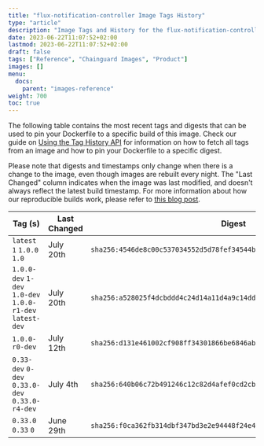 ```yaml
---
title: "flux-notification-controller Image Tags History"
type: "article"
description: "Image Tags and History for the flux-notification-controller Chainguard Image"
date: 2023-06-22T11:07:52+02:00
lastmod: 2023-06-22T11:07:52+02:00
draft: false
tags: ["Reference", "Chainguard Images", "Product"]
images: []
menu:
  docs:
    parent: "images-reference"
weight: 700
toc: true
---
```


The following table contains the most recent tags and digests that can be used to pin your Dockerfile to a specific build of this image. Check our guide on [Using the Tag History API](/chainguard/chainguard-images/using-the-tag-history-api/) for information on how to fetch all tags from an image and how to pin your Dockerfile to a specific digest.

Please note that digests and timestamps only change when there is a change to the image, even though images are rebuilt every night. The "Last Changed" column indicates when the image was last modified, and doesn't always reflect the latest build timestamp. For more information about how our reproducible builds work, please refer to [this blog post](https://www.chainguard.dev/unchained/reproducing-chainguards-reproducible-image-builds).

| Tag (s)                                                    | Last Changed | Digest                                                                    |
|------------------------------------------------------------|--------------|---------------------------------------------------------------------------|
|  `latest` `1` `1.0.0` `1.0`                                | July 20th    | `sha256:4546de8c00c537034552d5d78fef34544b1edbf9d905e6922c323a21f86ca461` |
|  `1.0.0-dev` `1-dev` `1.0-dev` `1.0.0-r1-dev` `latest-dev` | July 20th    | `sha256:a528025f4dcbddd4c24d14a11d4a9c14dd04737f6164429981b641b7fc1a1fc9` |
|  `1.0.0-r0-dev`                                            | July 12th    | `sha256:d131e461002cf908ff34301866be6846ab1bbbdf1630660bde43a84eb166420f` |
|  `0.33-dev` `0-dev` `0.33.0-dev` `0.33.0-r4-dev`           | July 4th     | `sha256:640b06c72b491246c12c82d4afef0cd2cbc41da6269859ebc2000f9a707d81e0` |
|  `0.33.0` `0.33` `0`                                       | June 29th    | `sha256:f0ca362fb314dbf347bd3e2e94448f24e42348270f33c75b3f7713509af33ee0` |
